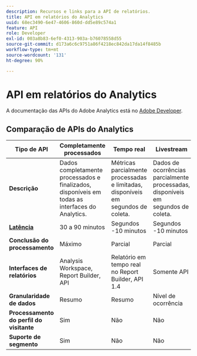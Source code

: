 ```yaml
---
description: Recursos e links para a API de relatórios.
title: API em relatórios do Analytics
uuid: 68ec3490-6e47-4606-860d-dd5e89c574a1
feature: API
role: Developer
exl-id: 003a8b83-6ef0-4313-903a-b76078558d55
source-git-commit: d173a6c6c9751a86f4218ec842da17da14f8485b
workflow-type: tm+mt
source-wordcount: '131'
ht-degree: 90%

---
```


# API em relatórios do Analytics

A documentação das APIs do Adobe Analytics está no [Adobe Developer](https://developer.adobe.com/analytics-apis/docs/2.0/).

## Comparação de APIs do Analytics

| **Tipo de API** | **Completamente processados** | **Tempo real** | **Livestream** | **Data Warehouse** |
| --- | --- | --- | --- | --- |
| **Descrição** | Dados completamente processados e finalizados, disponíveis em todas as interfaces do Analytics. | Métricas parcialmente processadas e limitadas, disponíveis em segundos de coleta. | Dados de ocorrências parcialmente processadas, disponíveis em segundos de coleta. | Dados completamente processados e finalizados, usados para extrair grandes exportações de dados. |
| [**Latência**](/help/technotes/latency.md) | 30 a 90 minutos | Segundos -10 minutos | Segundos -10 minutos | 90+ minutos |
| **Conclusão do processamento** | Máximo | Parcial | Parcial | Máximo |
| **Interfaces de relatórios** | Analysis Workspace, Report Builder, API | Relatório em tempo real no Report Builder, API 1.4 | Somente API | Data Warehouse, API |
| **Granularidade de dados** | Resumo | Resumo | Nível de ocorrência | Resumo |
| **Processamento do perfil do visitante** | Sim | Não | Não | Sim |
| **Suporte de segmento** | Sim | Não | Não | Parcial |
